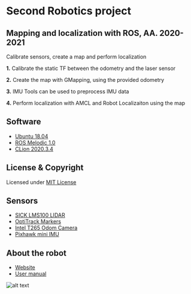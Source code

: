 # Second Robotics project
## Mapping and localization with ROS, AA. 2020-2021
Calibrate sensors, create a map and perform localization

**1.** Calibrate the static TF between the odometry and the laser sensor

**2.** Create the map with GMapping, using the provided odometry 

**3.** IMU Tools can be used to preprocess IMU data

**4.** Perform localization with AMCL and Robot Localizaiton using the map

## Software
- [Ubuntu 18.04](https://releases.ubuntu.com/18.04/)
- [ROS Melodic 1.0](http://wiki.ros.org/melodic)
- [CLion 2020.3.4](https://www.jetbrains.com/clion/)

## License & Copyright
Licensed under [MIT License](LICENSE)

## Sensors
- [SICK LMS100 LIDAR](https://www.sick.com/it/en/detection-and-ranging-solutions/2d-lidar-sensors/lms1xx/lms100-10000/p/p109841)
- [OptiTrack Markers](https://optitrack.com/applications/robotics/)
- [Intel T265 Odom Camera](https://www.intelrealsense.com/tracking-camera-t265/)
- [Pixhawk mini IMU](http://www.holybro.com/product/pixhawk-mini/) 

## About the robot
- [Website](https://www.agilex.ai/index/product/id/2?lang=en-us)
- [User manual](https://www.generationrobots.com/media/agilex/SCOUT2.0_UserManual_v2.0_EN.pdf)

![alt text](https://www.agilex.ai/upload/blocks/6_imgen.png?s=0)
